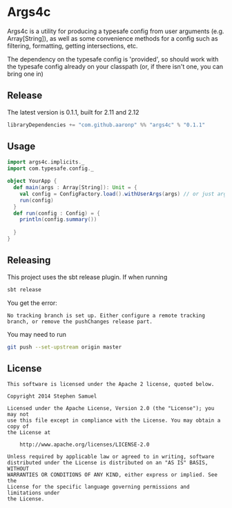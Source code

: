 Args4c
====

Args4c is a utility for producing a typesafe config from user arguments (e.g. Array[String]),
as well as some convenience methods for a config such as filtering, formatting, getting intersections, etc.

The dependency on the typesafe config is 'provided', so should work with the typesafe config
already on your classpath (or, if there isn't one, you can bring one in)

## Release

The latest version is 0.1.1, built for 2.11 and 2.12

```scala
libraryDependencies += "com.github.aaronp" %% "args4c" % "0.1.1"
```

## Usage

```scala
import args4c.implicits._
import com.typesafe.config._

object YourApp {
  def main(args : Array[String]): Unit = {
    val config = ConfigFactory.load().withUserArgs(args) // or just args4c.configForArgs(args)
    run(config)
  }
  def run(config : Config) = {
    println(config.summary())
  
  }
}
```
## Releasing

This project uses the sbt release plugin. If when running
```scala
sbt release
```

You get the error:
```
No tracking branch is set up. Either configure a remote tracking branch, or remove the pushChanges release part.
``` 

You may need to run 
```bash
git push --set-upstream origin master
```

## License
```
This software is licensed under the Apache 2 license, quoted below.

Copyright 2014 Stephen Samuel

Licensed under the Apache License, Version 2.0 (the "License"); you may not
use this file except in compliance with the License. You may obtain a copy of
the License at

    http://www.apache.org/licenses/LICENSE-2.0

Unless required by applicable law or agreed to in writing, software
distributed under the License is distributed on an "AS IS" BASIS, WITHOUT
WARRANTIES OR CONDITIONS OF ANY KIND, either express or implied. See the
License for the specific language governing permissions and limitations under
the License.
```
